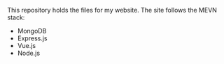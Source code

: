 This repository holds the files for my website. The site follows the MEVN stack:
 - MongoDB
 - Express.js
 - Vue.js
 - Node.js
